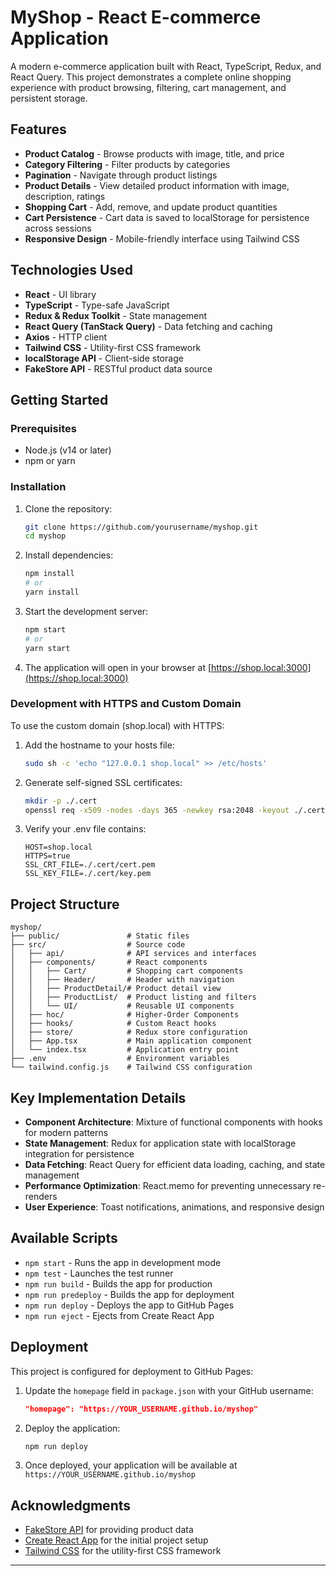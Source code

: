 # MyShop - React E-commerce Application

A modern e-commerce application built with React, TypeScript, Redux, and React Query. This project demonstrates a complete online shopping experience with product browsing, filtering, cart management, and persistent storage.


## Features

- **Product Catalog** - Browse products with image, title, and price
- **Category Filtering** - Filter products by categories
- **Pagination** - Navigate through product listings
- **Product Details** - View detailed product information with image, description, ratings
- **Shopping Cart** - Add, remove, and update product quantities
- **Cart Persistence** - Cart data is saved to localStorage for persistence across sessions
- **Responsive Design** - Mobile-friendly interface using Tailwind CSS

## Technologies Used

- **React** - UI library
- **TypeScript** - Type-safe JavaScript
- **Redux & Redux Toolkit** - State management
- **React Query (TanStack Query)** - Data fetching and caching
- **Axios** - HTTP client
- **Tailwind CSS** - Utility-first CSS framework
- **localStorage API** - Client-side storage
- **FakeStore API** - RESTful product data source

## Getting Started

### Prerequisites

- Node.js (v14 or later)
- npm or yarn

### Installation

1. Clone the repository:
   ```bash
   git clone https://github.com/yourusername/myshop.git
   cd myshop
   ```

2. Install dependencies:
   ```bash
   npm install
   # or
   yarn install
   ```

3. Start the development server:
   ```bash
   npm start
   # or
   yarn start
   ```

4. The application will open in your browser at [https://shop.local:3000](https://shop.local:3000)

### Development with HTTPS and Custom Domain

To use the custom domain (shop.local) with HTTPS:

1. Add the hostname to your hosts file:
   ```bash
   sudo sh -c 'echo "127.0.0.1 shop.local" >> /etc/hosts'
   ```

2. Generate self-signed SSL certificates:
   ```bash
   mkdir -p ./.cert
   openssl req -x509 -nodes -days 365 -newkey rsa:2048 -keyout ./.cert/key.pem -out ./.cert/cert.pem -subj "/CN=shop.local" -addext "subjectAltName=DNS:shop.local"
   ```

3. Verify your .env file contains:
   ```
   HOST=shop.local
   HTTPS=true
   SSL_CRT_FILE=./.cert/cert.pem
   SSL_KEY_FILE=./.cert/key.pem
   ```

## Project Structure

```
myshop/
├── public/               # Static files
├── src/                  # Source code
│   ├── api/              # API services and interfaces
│   ├── components/       # React components
│   │   ├── Cart/         # Shopping cart components
│   │   ├── Header/       # Header with navigation
│   │   ├── ProductDetail/# Product detail view
│   │   ├── ProductList/  # Product listing and filters
│   │   └── UI/           # Reusable UI components
│   ├── hoc/              # Higher-Order Components
│   ├── hooks/            # Custom React hooks
│   ├── store/            # Redux store configuration
│   ├── App.tsx           # Main application component
│   └── index.tsx         # Application entry point
├── .env                  # Environment variables
└── tailwind.config.js    # Tailwind CSS configuration
```

## Key Implementation Details

- **Component Architecture**: Mixture of functional components with hooks for modern patterns
- **State Management**: Redux for application state with localStorage integration for persistence
- **Data Fetching**: React Query for efficient data loading, caching, and state management
- **Performance Optimization**: React.memo for preventing unnecessary re-renders
- **User Experience**: Toast notifications, animations, and responsive design

## Available Scripts

- `npm start` - Runs the app in development mode
- `npm test` - Launches the test runner
- `npm run build` - Builds the app for production
- `npm run predeploy` - Builds the app for deployment
- `npm run deploy` - Deploys the app to GitHub Pages
- `npm run eject` - Ejects from Create React App

## Deployment

This project is configured for deployment to GitHub Pages:

1. Update the `homepage` field in `package.json` with your GitHub username:
   ```json
   "homepage": "https://YOUR_USERNAME.github.io/myshop"
   ```

2. Deploy the application:
   ```bash
   npm run deploy
   ```

3. Once deployed, your application will be available at `https://YOUR_USERNAME.github.io/myshop`

## Acknowledgments

- [FakeStore API](https://fakestoreapi.com/) for providing product data
- [Create React App](https://create-react-app.dev/) for the initial project setup
- [Tailwind CSS](https://tailwindcss.com/) for the utility-first CSS framework

---
